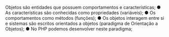 Objetos são entidades que possuem comportamentos e características; ● As características são conhecidas como propriedades (variáveis); ● Os comportamentos como métodos (funções); ● Os objetos interagem entre si e sistemas são escritos orientados a objetos (paradigma de Orientação a Objetos); ● No PHP podemos desenvolver neste paradigma;